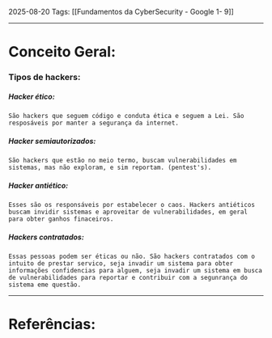 2025-08-20
Tags: [[Fundamentos da CyberSecurity - Google 1- 9]]


----
# Conceito Geral:

### Tipos de hackers:
##### Hacker ético:
	São hackers que seguem código e conduta ética e seguem a Lei. São resposáveis por manter a segurança da internet.
##### Hacker semiautorizados:
	São hackers que estão no meio termo, buscam vulnerabilidades em sistemas, mas não exploram, e sim reportam. (pentest's).
##### Hacker antiético:
	Esses são os responsáveis por estabelecer o caos. Hackers antiéticos buscam invidir sistemas e aproveitar de vulnerabilidades, em geral para obter ganhos finaceiros.
##### Hackers contratados:
	Essas pessoas podem ser éticas ou não. São hackers contratados com o intuito de prestar servico, seja invadir um sistema para obter informações confidencias para alguem, seja invadir um sistema em busca de vulnerabilidades para reportar e contribuir com a segunrança do sistema eme questão.

-----
# Referências:

